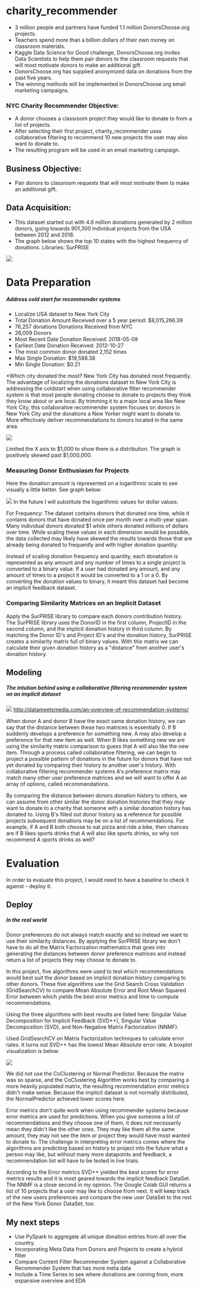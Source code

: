 # charity_recommender

- 3 million people and partners have funded 1.1 million DonorsChoose.org projects. 
- Teachers spend more than a billion dollars of their own money on classroom materials.
- Kaggle Data Science for Good challenge, DonorsChoose.org invites Data Scientists to help them pair donors to the classroom requests that will most motivate donors to make an additional gift. 
- DonorsChoose.org has supplied anonymized data on donations from the past five years. 
- The winning methods will be implemented in DonorsChoose.org email marketing campaigns.

### NYC Charity Recommender Objective:
- A donor chooses a classroom project they would like to donate to from a list of projects. 
- After selecting their first project, charity_recommender uses collaborative filtering to recommend 10 new projects the user may also want to donate to. 
- The resulting program will be used in an email marketing campaign. 

## Business Objective:
- Pair donors to classroom requests that will most motivate them to make an additional gift.

## Data Acquisition:
- This dataset started out with 4.6 million donations generated by 2 million donors, going towards 901,300 individual projects from the USA between 2012 and 2018. 
- The graph below shows the top 10 states with the highest frequency of donations. 
Libraries: SurPRISE

![](https://github.com/Chris-Manna/charity_recommender/blob/master/top_ten_donating_states.png)

# Data Preparation

##### Address cold start for recommender systems
+ Localize USA dataset to New York City
+ Total Donation Amount Received over a 5 year period: $8,015,266.39
+ 76,257 donations Donations Received from NYC
+ 26,009 Donors
+ Most Recent Date Donation Received: 2018-05-09
+ Earliest Date Donation Received: 2012-10-27
+ The most common donor donated 2,152 times
+ Max Single Donation: $19,588.38
+ Min Single Donation: $0.21

*Which city donated the most?
New York City has donated most frequently. 
The advantage of localizing the donations dataset to New York City is addressing the coldstart when using collaborative filter recommender system is that most people donating choose to donate to projects they think they know about or are local. By trimming it to a major local area like New York City, this collaborative recommender system focuses on donors in New York City and the donations a New Yorker might want to donate to. More effectively deliver recommendations to donors located in the same area.

![](https://github.com/Chris-Manna/charity_recommender/blob/master/donors%20hist.png)

Limited the X axis to $1,000 to show there is a distribution. 
The graph is positively skewed past $1,000,000.

### Measuring Donor Enthusiasm for Projects
Here the donation amount is represented on a logarithmic scale to see visually a little better. See graph below:

![](https://github.com/Chris-Manna/charity_recommender/blob/master/log%20donation.png)
In the future I will substitute the logarithmic values for dollar values. 

For Frequency: The dataset contains donors that donated one time, while it contains donors that have donated once per month over a multi-year span. Many individual donors donated $1 while others donated millions of dollars over time. While scaling these values in each dimension would be possible, the data collected may likely have skewed the results towards those that are already being donated to frequently and with higher donation quantity. 

Instead of scaling donation frequency and quantity, each donatation is represented as any amount and any number of times to a single project is converted to a binary value. 
If a user had donated any amount, and any amount of times to a project it would be converted to a 1 or a 0. By converting the donation values to binary, it meant this dataset had become an implicit feedback dataset. 

### Comparing Similarity Matrices on an Implicit Dataset
Apply the SurPRISE library to compare each donors contribution history. 
The SurPRISE library uses the DonorID in the first column, ProjectID in the second column, and the implicit donation history in third column. 
By matching the Donor ID's and Project ID's and the donation history, SurPRISE creates a similarity matrix full of binary values. With this matrix we can calculate their given donation history as a "distance" from another user's donation history. 

## Modeling
##### The intution behind using a collaborative filtering recommender system on an implicit dataset
![](http://datameetsmedia.com/wp-content/uploads/2018/05/2ebah6c-1.png)
http://datameetsmedia.com/an-overview-of-recommendation-systems/

When donor A and donor B have the exact same donation history, we can say that the distance between these two matrices is essentially 0. 
If B suddenly develops a preference for something new, A may also develop a preference for that new item as well. 
When B likes something new we are using the similarity matrix comparison to guess that A will also like the new item. 
Through a process called collaborative filtering, we can begin to project a possible pattern of donations in the future for donors that have not yet donated by comparing their history to another user's history. 
With collaborative filtering recommender systems A's preference matrix may match many other user preference matrices and we will want to offer A an array of options, called recommendations. 

By comparing the distance between donors donation history to others, we can assume from other similar the donor donation histories that they may want to donate to a charity that someone with a similar donation history has donated to. Using B's filled out donor history as a reference for possible projects subsequent donations may be on a list of recommendations.  For example, if A and B both choose to eat pizza and ride a bike, then chances are if B likes sports drinks that A will also like sports drinks, so why not recommend A sports drinks as well? 

# Evaluation
In order to evaluate this project, I would need to have a baseline to check it against - deploy it. 

## Deploy
##### In the real world
Donor preferences do not always match exactly and so instead we want to use their similarity distances. By applying the SurPRISE library we don't have to do all the Matrix Factorization mathematics that goes into generating the distances between donor preference matrices and instead return a list of projects they may choose to donate to. 
 
In this project, five algorithms were used to test which recommendations would best suit the donor based on implicit donation history comparing to other donors. 
These five algorithms use the Grid Search Cross Validation (GridSearchCV) to compare Mean Absolute Error and Root Mean Squared Error between which yields the best error metrics and time to compute recommendations. 

Using the three algorithms with best results are listed here: Singular Value Decomposition for Implicit Feedback (SVD++), Singular Value Decomposition (SVD), and Non-Negative Matrix Factorization (NNMF). 

Used GridSearchCV on Matrix Factorization techniques to calculate error rates. It turns out SVD++ has the lowest Mean Absolute error rate. A boxplot visualization is below: 

![](https://github.com/Chris-Manna/charity_recommender/blob/master/Boxplot%20MAE.png)

We did not use the CoClustering or Normal Predictor. Because the matrix was so sparse, and the CoClustering Algorithm works best by comparing a more heavily populated matrix, the resulting recommendation error metrics didn't make sense. Because the implicit dataset is not normally distributed, the NormalPredictor achieved lower scores here.

Error metrics don't quite work when using recommender systems because error metrics are used for predictions. When you give someone a list of recommendations and they choose one of them, it does not necessarily mean they didn't like the other ones. They may like them all the same amount, they may not see the item or project they would have most wanted to donate to. The challenge in interpreting error metrics comes where the algorithms are predicting based on history to project into the future what a person may like, but without many more datapoints and feedback, a recommendation list will have to be tested in live trials. 

According to the Error metrics SVD++ yielded the best scores for error metrics results and it is most geared towards the implicit feedback DataSet. The NNMF is a close second in my opinion. The Google Colab GUI returns a list of 10 projects that a user may like to choose from next. It will keep track of the new users preferences and compare the new user DataSet to the rest of the New York Donor DataSet, too. 

## My next steps
- Use PySpark to aggregate all unique donation entries from all over the country. 
- Incorporating Meta Data from Donors and Projects to create a hybrid filter
- Compare Content Filter Recommender System against a Collaborative Recommender System that has more meta data
- Include a Time Series to see where donations are coming from, more expansive overview and EDA

